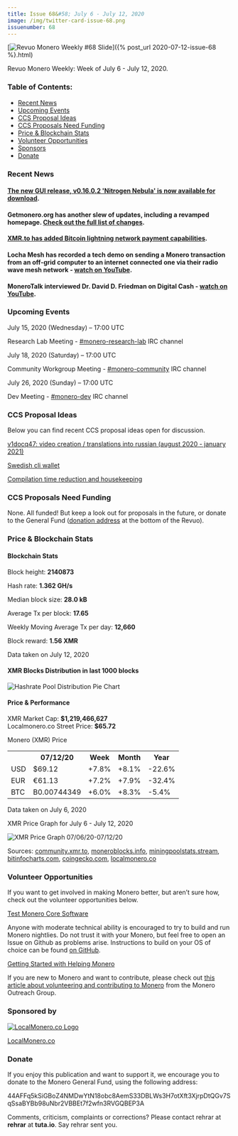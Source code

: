 ```yaml
---
title: Issue 68&#58; July 6 - July 12, 2020
image: /img/twitter-card-issue-68.png
issuenumber: 68
---
```

[<img src="/img/img-issue68.png" alt="Revuo Monero Weekly #68 Slide" class="img-lead">]({% post_url 2020-07-12-issue-68 %}.html)

<p class="text-lead">Revuo Monero Weekly: Week of July 6 - July 12, 2020.</p>
<!--more-->

<h3>Table of Contents:</h3>
<ul class="contents">
    <li><a href="#news">Recent News</a></li>
    <li><a href="#events">Upcoming Events</a></li>
    <li><a href="#ideas">CCS Proposal Ideas</a></li>
    <li><a href="#proposals">CCS Proposals Need Funding</a></li>
    <li><a href="#stats">Price & Blockchain Stats</a></li>
    <li><a href="#volunteer">Volunteer Opportunities</a></li>
    <li><a href="#sponsor">Sponsors</a></li>
    <li><a href="#donate">Donate</a></li>
</ul>

<h3 id="news">Recent News</h3>

<div class="newsbyte">
    <h4><a href="https://www.reddit.com/r/Monero/comments/hp6sly/gui_v01602_nitrogen_nebula_released/" target="_blank">The new GUI release, v0.16.0.2 'Nitrogen Nebula' is now available for download</a>.</h4>
</div>

<div class="newsbyte">
    <h4>Getmonero.org has another slew of updates, including a revamped homepage. <a href="https://www.reddit.com/r/Monero/comments/hp78v2/getmoneroorg_updated_revamped_homepage_netlify/" target="_blank">Check out the full list of changes</a>.</h4>
</div>

<div class="newsbyte">
    <h4><a href="https://www.reddit.com/r/Monero/comments/ho5ibv/xmrto_added_lightning_network_payments/" target="_blank">XMR.to has added Bitcoin lightning network payment capabilities</a>.</h4>
</div>

<div class="newsbyte">
    <h4>Locha Mesh has recorded a tech demo on sending a Monero transaction from an off-grid computer to an internet connected one via their radio wave mesh network - <a href="https://youtu.be/pe9Buhp9OD8" target="_blank">watch on YouTube</a>.</h4>
</div>

<div class="newsbyte">
    <h4>MoneroTalk interviewed Dr. David D. Friedman on Digital Cash - <a href="https://youtu.be/yRzzdTC1T8o" target="_blank">watch on YouTube</a>.</h4>
</div>

<h3 id="events">Upcoming Events</h3>

<div class="event">
    <p class="date" markdown="1">July 15, 2020 (Wednesday) – 17:00 UTC</p>
    <p markdown="1">Research Lab Meeting - <a href="irc://chat.freenode.net/#monero-research-lab" target="_blank">#monero-research-lab</a> IRC channel</p>
</div>

<div class="event">
    <p class="date" markdown="1">July 18, 2020 (Saturday) – 17:00 UTC</p>
    <p markdown="1">Community Workgroup Meeting - <a href="irc://chat.freenode.net/#monero-community" target="_blank">#monero-community</a> IRC channel</p>
</div>

<div class="event">
    <p class="date" markdown="1">July 26, 2020 (Sunday) – 17:00 UTC</p>
    <p markdown="1">Dev Meeting - <a href="irc://chat.freenode.net/#monero-dev" target="_blank">#monero-dev</a> IRC channel</p>
</div>

<h3 id="ideas">CCS Proposal Ideas</h3>

<p>Below you can find recent CCS proposal ideas open for discussion.</p>

<div class="proposal">
<p><a href="https://repo.getmonero.org/monero-project/ccs-proposals/-/merge_requests/154" target="_blank">v1docq47: video creation / translations into russian (august 2020 - january 2021)</a></p>
</div>

<div class="proposal">
<p><a href="https://repo.getmonero.org/monero-project/ccs-proposals/-/merge_requests/147" target="_blank">Swedish cli wallet</a></p>
</div>

<div class="proposal">
<p><a href="https://repo.getmonero.org/monero-project/ccs-proposals/-/merge_requests/138" target="_blank">Compilation time reduction and housekeeping</a></p>
</div>

<h3 id="proposals">CCS Proposals Need Funding</h3>

<p>None. All funded! But keep a look out for proposals in the future, or donate to the General Fund (<a href="#donate">donation address</a> at the bottom of the Revuo).</p>

<h3 id="stats">Price & Blockchain Stats</h3>

<h4 class="stat">Blockchain Stats</h4>

<div class="bcstats">
    <p>Block height: <b>2140873</b></p>
    <p>Hash rate: <b>1.362 GH/s</b></p>
    <p>Median block size: <b>28.0 kB</b></p>
    <p>Average Tx per block: <b>17.65</b></p>
    <p>Weekly Moving Average Tx per day: <b>12,660</b></p>
    <p>Block reward: <b>1.56 XMR</b></p>
</div>
<p class="note">Data taken on July 12, 2020</p>

<h4 class="stat">XMR Blocks Distribution in last 1000 blocks</h4>
<p><img src="/img/hashrate-pool-distribution-0712.png" alt="Hashrate Pool Distribution Pie Chart"/></p>

<h4 class="stat">Price & Performance</h4>

<div class="price-intro">XMR Market Cap: <b>$1,219,466,627</b><br>Localmonero.co Street Price: <b>$65.72</b></div>

<p class="table-title">Monero (XMR) Price</p>
<table class="price-table">
  <tr class="row1">
    <th></th>
    <th>07/12/20</th>
    <th>Week</th>
    <th>Month</th>
    <th>Year</th>
  </tr>
  <tr>
    <td data-th="XMR to">USD</td>
    <td data-th="07/12/20">$69.12</td>
    <td data-th="Week" class="green">+7.8%</td>
    <td data-th="Month" class="green">+8.1%</td>
    <td data-th="Year" class="red">-22.6%</td>
  </tr>
  <tr class="row3">
    <td data-th="XMR to">EUR</td>
    <td data-th="07/12/20">€61.13</td>
    <td data-th="Week" class="green">+7.2%</td>
    <td data-th="Month" class="green">+7.9%</td>
    <td data-th="Year" class="red">-32.4%</td>
  </tr>
  <tr>
    <td data-th="XMR to">BTC</td>
    <td data-th="07/12/20">B0.00744349</td>
    <td data-th="Week" class="green">+6.0%</td>
    <td data-th="Month" class="green">+8.3%</td>
    <td data-th="Year" class="red">-5.4%</td>
  </tr>
</table>
<p class="note">Data taken on July 6, 2020</p>

<p class="table-title">XMR Price Graph for July 6 - July 12, 2020</p>

![XMR Price Graph 07/06/20-07/12/20](/img/weekly-chart-0712.png "XMR Price Graph 07/06/20-07/12/20") 

Sources: <a href="https://community.xmr.to/explorer/mainnet/" target="_blank">community.xmr.to</a>, <a href="https://moneroblocks.info/stats/transaction-stats" target="_blank">moneroblocks.info</a>, <a href="https://miningpoolstats.stream/monero" target="_blank">miningpoolstats.stream</a>, <a href="https://bitinfocharts.com/monero/" target="_blank">bitinfocharts.com</a>, <a href="https://www.coingecko.com/" target="_blank">coingecko.com</a>, <a href="https://localmonero.co/" target="_blank">localmonero.co</a>

<h3 id="volunteer">Volunteer Opportunities</h3>

<p>If you want to get involved in making Monero better, but aren’t sure how, check out the volunteer opportunities below.</p>

<div class="newsbyte">
    <p class="date"><a href="https://github.com/monero-project/monero" target="_blank">Test Monero Core Software</a></p>
    <p>Anyone with moderate technical ability is encouraged to try to build and run Monero nightlies. Do not trust it with your Monero, but feel free to open an Issue on Github as problems arise. Instructions to build on your OS of choice can be found <a href="https://github.com/monero-project/monero#compiling-monero-from-source" target="_blank">on GitHub</a>. </p>
</div>

<div class="newsbyte">
    <p class="date"><a href="https://github.com/monero-project/monero" target="_blank">Getting Started with Helping Monero</a></p>
    <p>If you are new to Monero and want to contribute, please check out <a href="https://www.monerooutreach.org/stories/getting-started-helping-monero.php" target="_blank">this article about volunteering and contributing to Monero</a> from the Monero Outreach Group. </p>
</div>

<h3 id="sponsor">Sponsored by</h3>

<p><a href="https://localmonero.co/" target="_blank"><img src="/img/localmonero-logo.png" alt="LocalMonero.co Logo" class="localmonero"></a></p>

<p class="text-center"><a href="https://localmonero.co/" target="_blank">LocalMonero.co</a></p>

<h3 id="donate">Donate</h3>

<p markdown="1">If you enjoy this publication and want to support it, we encourage you to donate to the Monero General Fund, using the following address:</p>

<p class="address" markdown="1">44AFFq5kSiGBoZ4NMDwYtN18obc8AemS33DBLWs3H7otXft3XjrpDtQGv7SqSsaBYBb98uNbr2VBBEt7f2wfn3RVGQBEP3A</p>

<!--p><a href="monero:44AFFq5kSiGBoZ4NMDwYtN18obc8AemS33DBLWs3H7otXft3XjrpDtQGv7SqSsaBYBb98uNbr2VBBEt7f2wfn3RVGQBEP3A" class="qr"><img src="/img/donate-monero.png"></a></p-->

Comments, criticism, complaints or corrections? Please contact rehrar at **rehrar** at **tuta.io**. Say rehrar sent you.